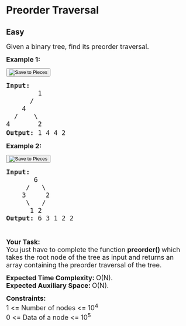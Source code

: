 # Preorder Traversal
## Easy
<div class="problem-statement">
                <p></p><p><span style="font-size:18px">Given a&nbsp;binary tree, find&nbsp;its&nbsp;preorder traversal.</span></p>

<p><span style="font-size:18px"><strong>Example 1:</strong></span></p>

<div class="pieces">
    <button class="pieces-btn noselect" aria-label="Save to Pieces" type="button" style="margin-right: 6px;">
        <img alt="Save to Pieces" class="pieces-btn-icon" src="chrome-extension://igbgibhbfonhmjlechmeefimncpekepm/save_button.svg">
    </button><pre><span style="font-size:18px"><strong>Input:</strong>
&nbsp; &nbsp; &nbsp; &nbsp; 1 &nbsp; &nbsp; &nbsp;
      /&nbsp; &nbsp; &nbsp; &nbsp; &nbsp; 
    4 &nbsp; &nbsp;
  /&nbsp; &nbsp; \ &nbsp; 
4&nbsp; &nbsp; &nbsp; &nbsp;2
<strong>Output: </strong>1 4 4 2</span><span style="font-size:22px">&nbsp;</span>
</pre></div>

<p><span style="font-size:18px"><strong>Example 2:</strong></span></p>

<div class="pieces">
    <button class="pieces-btn noselect" aria-label="Save to Pieces" type="button" style="margin-right: 6px;">
        <img alt="Save to Pieces" class="pieces-btn-icon" src="chrome-extension://igbgibhbfonhmjlechmeefimncpekepm/save_button.svg">
    </button><pre><span style="font-size:18px"><strong>Input:</strong>
       6
&nbsp;    /   \
&nbsp;   3     2
&nbsp;    \   / 
&nbsp;     1 2
<strong>Output: </strong>6 3 1 2 2&nbsp;</span>

</pre></div>

<p><span style="font-size:18px"><strong>Your Task:</strong><br>
You just have to complete the function <strong>preorder() </strong>which takes the root node of the tree as input and returns an array containing the preorder traversal of the tree.</span></p>

<p><span style="font-size:18px"><strong>Expected Time Complexity:&nbsp;</strong>O(N).<br>
<strong>Expected Auxiliary Space:&nbsp;</strong>O(N).</span></p>

<p><span style="font-size:18px"><strong>Constraints:</strong><br>
1 &lt;= Number of nodes &lt;= 10<sup>4</sup><br>
0 &lt;= Data of a node &lt;= 10<sup>5</sup></span></p>
 <p></p>
            </div>